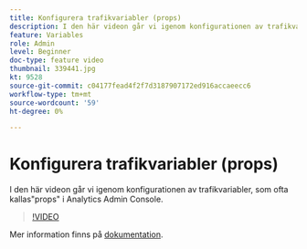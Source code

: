 ```yaml
---
title: Konfigurera trafikvariabler (props)
description: I den här videon går vi igenom konfigurationen av trafikvariabler, som ofta kallas"props" i Analytics Admin Console.
feature: Variables
role: Admin
level: Beginner
doc-type: feature video
thumbnail: 339441.jpg
kt: 9528
source-git-commit: c04177fead4f2f7d3187907172ed916accaeecc6
workflow-type: tm+mt
source-wordcount: '59'
ht-degree: 0%

---
```



# Konfigurera trafikvariabler (props)

I den här videon går vi igenom konfigurationen av trafikvariabler, som ofta kallas&quot;props&quot; i Analytics Admin Console.

>[!VIDEO](https://video.tv.adobe.com/v/339441/?quality=12&learn=on)

Mer information finns på [dokumentation](https://experienceleague.adobe.com/docs/analytics/admin/admin-tools/traffic-variables/traffic-var.html?lang=en).
